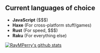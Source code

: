 ## Current languages of choice

* **JavaScript** ($$$)
* **Haxe** (For cross-platform stuff/games)
* **Rust** (For speed, $$$)
* **Raku** (For everything else)

[![RayMPerry's github stats](https://github-readme-stats.vercel.app/api?username=RayMPerry)](https://github.com/anuraghazra/github-readme-stats)
